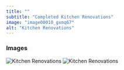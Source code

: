 ```yaml
---
title: ""
subtitle: "Completed Kitchen Renovations"
image: "image00010_gxmq67"
alt: "Kitchen Renovations"
---
```


### Images

![Kitchen Renovations](image00011_estvt7) 
![Kitchen Renovations](image00038_bm4fja) 
 
